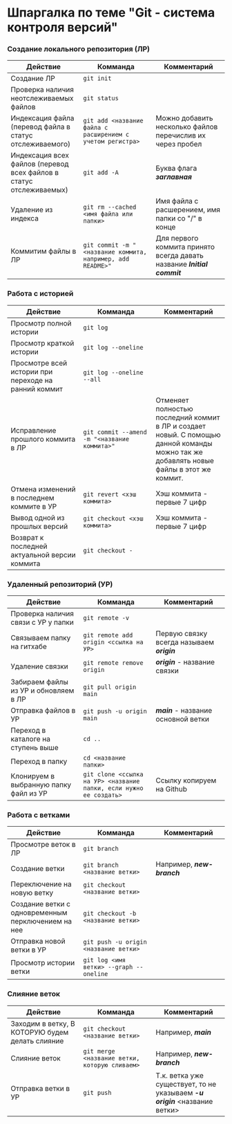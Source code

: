 <style>
    table th:first-of-type {
        width: 33%;
    }
    table th:nth-of-type(2) {
        width: 33%;
    }
    table th:nth-of-type(3) {
        width: 33%;
    }
</style>

# Шпаргалка по теме "Git - система контроля версий"

### **Создание локального репозитория (ЛР)**
   
|Действие|Комманда|Комментарий|
|-|-|-|
|Создание ЛР|`git init`||
|Проверка наличия неотслеживаемых файлов|`git status`| |
|Индексация файла (перевод файла в статус отслеживаемого)|`git add <название файла с расширением с учетом регистра>`|Можно добавить несколько файлов перечислив их через пробел|
|Индексация всех файлов (перевод всех файлов в статус отслеживаемых)|`git add -A`|Буква флага _**заглавная**_|
|Удаление из индекса|`git rm --cached <имя файла или папки>`|Имя файла с расшерением, имя папки со "/" в конце|
|Коммитим файлы в ЛР|`git commit -m "<название коммита, например, add README>"`|Для первого коммита принято всегда давать название _**Initial commit**_|

### **Работа с историей**

|Действие|Комманда|Комментарий|
|-|-|-|
|Просмотр полной истории|`git log`||
|Просмотр краткой истории|`git log --oneline`||
|Просмотре всей истории при переходе на ранний коммит|`git log --oneline --all`||
|Исправление прошлого коммита в ЛР|`git commit --amend -m "<название коммита>"`|Отменяет полностью последний коммит в ЛР и создает новый. С помощью данной команды можно так же добавлять новые файлы в этот же коммит.|
|Отмена изменений в последнем коммите в УР|`git revert <хэш коммита>`|Хэш коммита - первые 7 цифр|
|Вывод одной из прошлых версий|`git checkout <хэш коммита>`|Хэш коммита - первые 7 цифр|
|Возврат к последней актуальной версии коммита|`git checkout -`||

### **Удаленный репозиторий (УР)**

|Действие|Комманда|Комментарий|
|-|-|-|
|Проверка наличия связи с УР у папки|`git remote -v`||
|Связываем папку на гитхабе|`git remote add origin <ссылка на УР>`|Первую связку всегда называем _**origin**_|
|Удаление связки|`git remote remove origin`|_**origin**_ - название связки|
|Забираем файлы из УР и обновляем в ЛР|`git pull origin main`||
|Отправка файлов в УР|`git push -u origin main`|_**main**_ - название основной ветки|
|Переход в каталоге на ступень выше|`cd ..`||
|Переход в папку|`cd <название папки>`||
|Клонируем в выбранную папку файл из УР|`git clone <ссылка на УР> <название папки, если нужно ее создать>`|Ссылку копируем на Github|

### **Работа с ветками**		

|Действие|Комманда|Комментарий|
|-|-|-|
|Просмотре веток в ЛР|`git branch`||
|Создание ветки|`git branch <название ветки>`|Например, _**new-branch**_|
|Переключение на новую ветку|`git checkout <название ветки>`||
|Создание ветки с одновременным перключением на нее|`git checkout -b <название ветки>`||
|Отправка новой ветки в УР|`git push -u origin <название ветки>`||
|Просмотр истории ветки|`git log <имя ветки> --graph --oneline`||

### **Слияние веток**	

|Действие|Комманда|Комментарий|
|-|-|-|
|Заходим в ветку, В КОТОРУЮ будем делать слияние|`git checkout <название ветки>`|Например, _**main**_|
|Слияние веток|`git merge <название ветки, которую сливаем>`|Например, _**new-branch**_|
|Отправка ветки в УР|`git push`|Т.к. ветка уже существует, то не указываем _**-u origin**_ <название ветки>|

